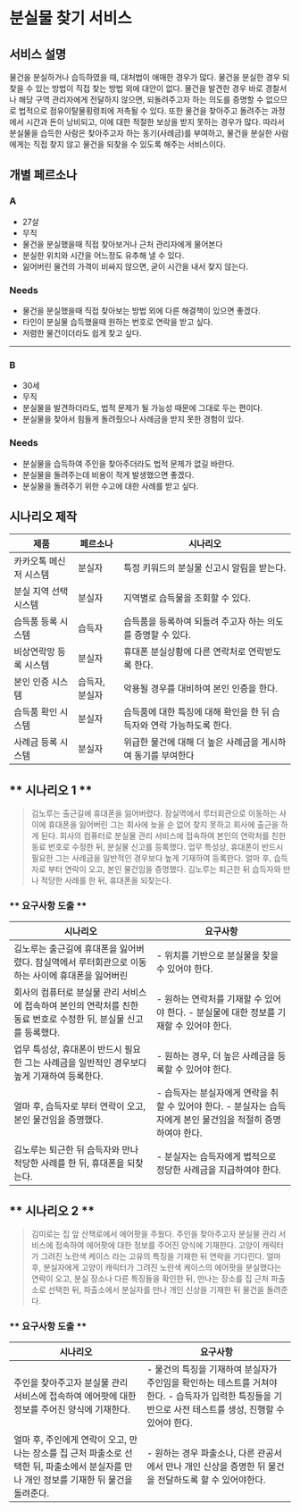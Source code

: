 # 분실물 찾기 서비스

## 서비스 설명

물건을 분실하거나 습득하였을 때, 대처법이 애매한 경우가 많다. 물건을 분실한 경우 되찾을 수 있는 방법이 직접 찾는 방법 외에 대안이 없다. 물건을 발견한 경우 바로 경찰서나 해당 구역 관리자에게 전달하지 않으면, 되돌려주고자 하는 의도를 증명할 수 없으므로 법적으로 점유이탈물횡령죄에 저촉될 수 있다. 또한 물건을 찾아주고 돌려주는 과정에서 시간과 돈이 낭비되고, 이에 대한 적절한 보상을 받지 못하는 경우가 많다. 따라서 분실물을 습득한 사람은 찾아주고자 하는 동기(사례금)를 부여하고, 물건을 분실한 사람에게는 직접 찾지 않고 물건을 되찾을 수 있도록 해주는 서비스이다.

## 개별 **페르소나**

### A

- 27살
- 무직
- 물건을 분실했을때 직접 찾아보거나 근처 관리자에게 물어본다
- 분실한 위치와 시간을 어느정도 유추해 낼 수 있다.
- 잃어버린 물건의 가격이 비싸지 않으면, 굳이 시간을 내서 찾지 않는다.

### **Needs**

- 물건을 분실했을때 직접 찾아보는 방법 외에 다른 해결책이 있으면 좋겠다.
- 타인이 분실물 습득했을때 원하는 번호로 연락을 받고 싶다.
- 저렴한 물건이더라도 쉽게 찾고 싶다.

---

### B

- 30세
- 무직
- 분실물을 발견하더라도, 법적 문제가 될 가능성 때문에 그대로 두는 편이다.
- 분실물을 찾아서 힘들게 돌려줬으나 사례금을 받지 못한 경험이 있다.

### **Needs**

- 분실물을 습득하여 주인을 찾아주더라도 법적 문제가 없길 바란다.
- 분실물을 돌려주는데 비용이 적게 발생했으면 좋겠다.
- 분실물을 돌려주기 위한 수고에 대한 사례를 받고 싶다.

## **시나리오 제작**

|제품|페르소나|시나리오|
|--------|---|-------|
|카카오톡 메신저 시스템|분실자|특정 키워드의 분실물 신고시 알림을 받는다.|
|분실 지역 선택 시스템|분실자|지역별로 습득물을 조회할 수 있다.|
|습득품 등록 시스템|습득자|습득품을 등록하여 되돌려 주고자 하는 의도를 증명할 수 있다.|
|비상연락망 등록 시스템|분실자|휴대폰 분실상황에 다른 연락처로 연락받도록 한다.|
|본인 인증 시스템|	습득자, 분실자|	악용될 경우를 대비하여 본인 인증을 한다.|
|습득품 확인 시스템|	분실자|	습득품에 대한 특징에 대해 확인을 한 뒤 습득자와 연락 가능하도록 한다.|
|사례금 등록 시스템|	분실자|	위급한 물건에 대해 더 높은 사례금을 게시하여 동기를 부여한다|

## ** 시나리오 1 **

> 김노루는 출근길에 휴대폰을 잃어버렸다. 잠실역에서 루터회관으로 이동하는 사이에 휴대폰을 잃어버린 그는 회사에 늦을 순 없어 찾지 못하고 회사에 출근을 하게 된다. 회사의 컴퓨터로 분실물 관리 서비스에 접속하여 본인의 연락처를 친한 동료 번호로 수정한 뒤, 분실물 신고를 등록했다. 업무 특성상, 휴대폰이 반드시 필요한 그는 사례금을 일반적인 경우보다 높게 기재하여 등록한다. 얼마 후, 습득자로 부터 연락이 오고, 본인 물건임을 증명했다. 김노루는 퇴근한 뒤 습득자와 만나 적당한 사례를 한 뒤, 휴대폰을 되찾는다.

### ** 요구사항 도출 **
|시나리오|요구사항|
|--------|-------|
|김노루는 출근길에 휴대폰을 잃어버렸다. 잠실역에서 루터회관으로 이동하는 사이에 휴대폰을 잃어버린|- 위치를 기반으로 분실물을 찾을 수 있어야 한다. |
|회사의 컴퓨터로 분실물 관리 서비스에 접속하여 본인의 연락처를 친한 동료 번호로 수정한 뒤, 분실물 신고를 등록했다.|- 원하는 연락처를 기재할 수 있어야 한다. - 분실물에 대한 정보를 기재할 수 있어야 한다.|
|업무 특성상, 휴대폰이 반드시 필요한 그는 사례금을 일반적인 경우보다 높게 기재하여 등록한다.|- 원하는 경우, 더 높은 사례금을 등록할 수 있어야 한다.|
|얼마 후, 습득자로 부터 연락이 오고, 본인 물건임을 증명했다. |- 습득자는 분실자에게 연락을 취할 수 있어야 한다. - 분실자는 습득자에게 본인 물건임을 적절히 증명하여야 한다.|
|김노루는 퇴근한 뒤 습득자와 만나 적당한 사례를 한 뒤, 휴대폰을 되찾는다.|- 분실자는 습득자에게 법적으로 정당한 사례금을 지급하여야 한다. |

## ** 시나리오 2 **

> 김미로는 집 앞 산책로에서 에어팟을 주웠다. 주인을 찾아주고자 분실물 관리 서비스에 접속하여 에어팟에 대한 정보를 주어진 양식에 기재한다. 고양이 캐릭터가 그려진 노란색 케이스 라는 고유의 특징을 기재한 뒤 연락을 기다린다.  얼마 후, 분실자에게 고양이 캐릭터가 그려진 노란색 케이스의 에어팟을 분실했다는 연락이 오고, 분실 장소나 다른 특징들을 확인한 뒤, 만나는 장소를 집 근처 파출소로 선택한 뒤, 파출소에서 분실자를 만나 개인 신상을 기재한 뒤 물건을 돌려준다.

### ** 요구사항 도출 **
|시나리오|요구사항|
|--------|-------|
|주인을 찾아주고자 분실물 관리 서비스에 접속하여 에어팟에 대한 정보를 주어진 양식에 기재한다. |- 물건의 특징을 기재하여 분실자가 주인임을 확인하는 테스트를 거쳐야 한다. - 습득자가 입력한 특징들을 기반으로 사전 테스트를 생성, 진행할 수 있어야 한다.|
|얼마 후, 주인에게 연락이 오고, 만나는 장소를 집 근처 파출소로 선택한 뒤, 파출소에서 분실자를 만나 개인 정보를 기재한 뒤 물건을 돌려준다.|- 원하는 경우 파출소나, 다른 관공서에서  만나 개인 신상을 증명한 뒤 물건을 전달하도록 할 수 있어야한다.|
